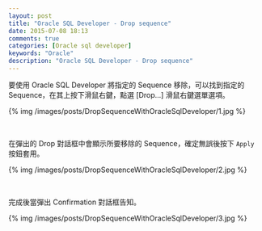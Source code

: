 ```yaml
---
layout: post
title: "Oracle SQL Developer - Drop sequence"
date: 2015-07-08 18:13
comments: true
categories: [Oracle sql developer]
keywords: "Oracle"
description: "Oracle SQL Developer - Drop sequence"
---
```


要使用 Oracle SQL Developer 將指定的 Sequence 移除，可以找到指定的 Sequence，在其上按下滑鼠右鍵，點選 [Drop…] 滑鼠右鍵選單選項。  

<!-- More -->


{% img /images/posts/DropSequenceWithOracleSqlDeveloper/1.jpg %}

<br/>


在彈出的 Drop 對話框中會顯示所要移除的 Sequence，確定無誤後按下 `Apply` 按鈕套用。  

{% img /images/posts/DropSequenceWithOracleSqlDeveloper/2.jpg %}

<br/>


完成後當彈出 Confirmation 對話框告知。  

{% img /images/posts/DropSequenceWithOracleSqlDeveloper/3.jpg %}

<br/>
